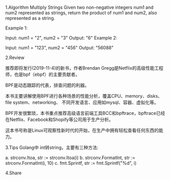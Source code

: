 1.Algorithm
Multiply Strings
Given two non-negative integers num1 and num2 represented as strings, return the product of num1 and num2, also represented as a string.

Example 1:

Input: num1 = "2", num2 = "3"
Output: "6"
Example 2:

Input: num1 = "123", num2 = "456"
Output: "56088"

2.Review

推荐即将发行(2019-11-4)的新书，作者Brendan Gregg是Netflix的高级性能工程师，也是bpf（ebpf）的主要贡献者。

BPF是动态跟踪的代表，排查问题的利器。

本书主要讲解使用BPF进行各种场景的性能分析，覆盖CPU、memory、disks、file system、networking、 不同开发语言、应用如mysql、容器、虚拟化等。

BPF开发很繁琐，本书重点推荐高级语言前端工具BCC和bpftrace，bpftrace已经在Netflix、Facebook和Shopify等公司用于生产分析。

这本书号称是Linux可观察性新时代的开始，在生产中拥有轻松查看任何东西的能力。

3.Tips
Golang中 int转string，主要有三种方法:

a. strconv.Itoa, str := strconv.Itoa(i)
b. strconv.FormatInt, str := strconv.FormatInt(i, 10)
c. fmt.Sprintf,  str := fmt.Sprintf("%d", i)


4.Share
